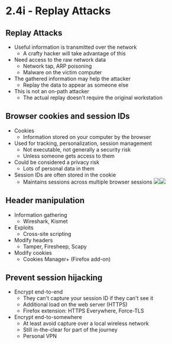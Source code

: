 # 2.4i - Replay Attacks
## Replay Attacks
- Useful information is transmitted over the network
	- A crafty hacker will take advantage of this
- Need access to the raw network data
	- Network tap, ARP poisoning
	- Malware on the victim computer
- The gathered information may help the attacker
	- Replay the data to appear as someone else
- This is not an on-path attacker
	- The actual replay doesn't require the original workstation
## Browser cookies and session IDs
- Cookies
	- Information stored on your computer by the browser
- Used for tracking, personalization, session management
	- Not executable, not generally a security risk
	- Unless someone gets access to them
- Could be considered a privacy risk
	- Lots of personal data in them
- Session IDs are often stored in the cookie
	- Maintains sessions across multiple browser sessions
![](Pasted%20image%2020240909134814.png)![](Pasted%20image%2020240909134833.png)
## Header manipulation
- Information gathering
	- Wireshark, Kismet
- Exploits
	- Cross-site scripting
- Modify headers
	- Tamper, Firesheep, Scapy
- Modify cookies
	- Cookies Manager+ (Firefox add-on)
## Prevent session hijacking
- Encrypt end-to-end
	- They can't capture your session ID if they can't see it
	- Additional load on the web server (HTTPS)
	- Firefox extension: HTTPS Everywhere, Force-TLS
- Encrypt end-to-somewhere
	- At least avoid capture over a local wireless network
	- Still in-the-clear for part of the journey
	- Personal VPN
